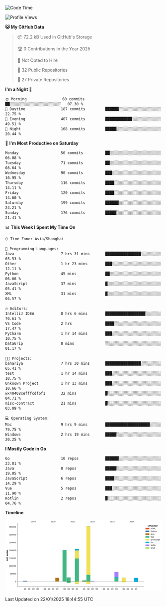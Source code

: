 <!--START_SECTION:waka-->
![Code Time](http://img.shields.io/badge/Code%20Time-3%2C966%20hrs%2059%20mins-blue)

![Profile Views](http://img.shields.io/badge/Profile%20Views-0-blue)

**🐱 My GitHub Data** 

> 📦 72.2 kB Used in GitHub's Storage 
 > 
> 🏆 0 Contributions in the Year 2025
 > 
> 🚫 Not Opted to Hire
 > 
> 📜 32 Public Repositories 
 > 
> 🔑 27 Private Repositories 
 > 
**I'm a Night 🦉** 

```text
🌞 Morning                60 commits          ██░░░░░░░░░░░░░░░░░░░░░░░   07.30 % 
🌆 Daytime                187 commits         ██████░░░░░░░░░░░░░░░░░░░   22.75 % 
🌃 Evening                407 commits         ████████████░░░░░░░░░░░░░   49.51 % 
🌙 Night                  168 commits         █████░░░░░░░░░░░░░░░░░░░░   20.44 % 
```
📅 **I'm Most Productive on Saturday** 

```text
Monday                   50 commits          ██░░░░░░░░░░░░░░░░░░░░░░░   06.08 % 
Tuesday                  71 commits          ██░░░░░░░░░░░░░░░░░░░░░░░   08.64 % 
Wednesday                90 commits          ███░░░░░░░░░░░░░░░░░░░░░░   10.95 % 
Thursday                 116 commits         ████░░░░░░░░░░░░░░░░░░░░░   14.11 % 
Friday                   120 commits         ████░░░░░░░░░░░░░░░░░░░░░   14.60 % 
Saturday                 199 commits         ██████░░░░░░░░░░░░░░░░░░░   24.21 % 
Sunday                   176 commits         █████░░░░░░░░░░░░░░░░░░░░   21.41 % 
```


📊 **This Week I Spent My Time On** 

```text
🕑︎ Time Zone: Asia/Shanghai

💬 Programming Languages: 
Java                     7 hrs 31 mins       ████████████████░░░░░░░░░   65.53 % 
Other                    1 hr 23 mins        ███░░░░░░░░░░░░░░░░░░░░░░   12.11 % 
Python                   45 mins             ██░░░░░░░░░░░░░░░░░░░░░░░   06.66 % 
JavaScript               37 mins             █░░░░░░░░░░░░░░░░░░░░░░░░   05.41 % 
XML                      31 mins             █░░░░░░░░░░░░░░░░░░░░░░░░   04.57 % 

🔥 Editors: 
IntelliJ IDEA            8 hrs 6 mins        ██████████████████░░░░░░░   70.61 % 
VS Code                  2 hrs               ████░░░░░░░░░░░░░░░░░░░░░   17.47 % 
PyCharm                  1 hr 14 mins        ███░░░░░░░░░░░░░░░░░░░░░░   10.75 % 
DataGrip                 8 mins              ░░░░░░░░░░░░░░░░░░░░░░░░░   01.17 % 

🐱‍💻 Projects: 
bahariya                 7 hrs 30 mins       ████████████████░░░░░░░░░   65.41 % 
test                     1 hr 14 mins        ███░░░░░░░░░░░░░░░░░░░░░░   10.75 % 
Unknown Project          1 hr 13 mins        ███░░░░░░░░░░░░░░░░░░░░░░   10.66 % 
wx40408cefffcdf6f1       32 mins             █░░░░░░░░░░░░░░░░░░░░░░░░   04.71 % 
misc-contract            21 mins             █░░░░░░░░░░░░░░░░░░░░░░░░   03.09 % 

💻 Operating System: 
Mac                      9 hrs 9 mins        ████████████████████░░░░░   79.75 % 
Windows                  2 hrs 19 mins       █████░░░░░░░░░░░░░░░░░░░░   20.25 % 
```

**I Mostly Code in Go** 

```text
Go                       10 repos            ██████░░░░░░░░░░░░░░░░░░░   23.81 % 
Java                     8 repos             █████░░░░░░░░░░░░░░░░░░░░   19.05 % 
JavaScript               6 repos             ████░░░░░░░░░░░░░░░░░░░░░   14.29 % 
Vue                      5 repos             ███░░░░░░░░░░░░░░░░░░░░░░   11.90 % 
Kotlin                   2 repos             █░░░░░░░░░░░░░░░░░░░░░░░░   04.76 % 
```



**Timeline**

![Lines of Code chart](https://raw.githubusercontent.com/youtiaoguagua/youtiaoguagua/master/assets/bar_graph.png)


 Last Updated on 22/01/2025 18:44:55 UTC
<!--END_SECTION:waka-->